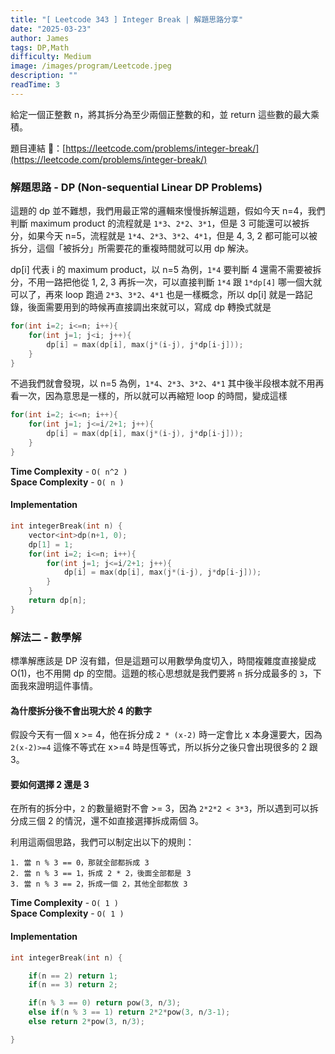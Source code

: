 ```yaml
---
title: "[ Leetcode 343 ] Integer Break | 解題思路分享"
date: "2025-03-23"
author: James
tags: DP,Math
difficulty: Medium
image: /images/program/Leetcode.jpeg
description: ""
readTime: 3
---
```


給定一個正整數 n，將其拆分為至少兩個正整數的和，並 return 這些數的最大乘積。

題目連結 🔗：[https://leetcode.com/problems/integer-break/](https://leetcode.com/problems/integer-break/)

### **解題思路 - DP (Non-sequential Linear DP Problems)**

這題的 dp 並不難想，我們用最正常的邏輯來慢慢拆解這題，假如今天 n=4，我們判斷 maximum product 的流程就是 `1*3`、`2*2`、`3*1`，但是 3 可能還可以被拆分，如果今天 n=5，流程就是 `1*4`、`2*3`、`3*2`、`4*1`，但是 4, 3, 2 都可能可以被拆分，這個「被拆分」所需要花的重複時間就可以用 dp 解決。

dp[i] 代表 i 的 maximum product，以 n=5 為例，`1*4` 要判斷 4 還需不需要被拆分，不用一路把他從 1, 2, 3 再拆一次，可以直接判斷 `1*4` 跟 `1*dp[4]` 哪一個大就可以了，再來 loop 跑過 `2*3`、`3*2`、`4*1` 也是一樣概念，所以 dp[i] 就是一路記錄，後面需要用到的時候再直接調出來就可以，寫成 dp 轉換式就是

```cpp
for(int i=2; i<=n; i++){
    for(int j=1; j<i; j++){
        dp[i] = max(dp[i], max(j*(i-j), j*dp[i-j]));
    }
}
```

不過我們就會發現，以 n=5 為例，`1*4`、`2*3`、`3*2`、`4*1` 其中後半段根本就不用再看一次，因為意思是一樣的，所以就可以再縮短 loop 的時間，變成這樣

```cpp
for(int i=2; i<=n; i++){
    for(int j=1; j<=i/2+1; j++){
        dp[i] = max(dp[i], max(j*(i-j), j*dp[i-j]));
    }
}
```

**Time Complexity** - `O( n^2 )`<br>
**Space Complexity** - `O( n )`

#### **Implementation**

```cpp
int integerBreak(int n) {
    vector<int>dp(n+1, 0);
    dp[1] = 1;
    for(int i=2; i<=n; i++){
        for(int j=1; j<=i/2+1; j++){
            dp[i] = max(dp[i], max(j*(i-j), j*dp[i-j]));
        }
    }
    return dp[n];
}
```

### **解法二 - 數學解**

標準解應該是 DP 沒有錯，但是這題可以用數學角度切入，時間複雜度直接變成 O(1)，也不用開 dp 的空間。這題的核心思想就是我們要將 `n` 拆分成最多的 `3`，下面我來證明這件事情。

#### **為什麼拆分後不會出現大於 4 的數字**

假設今天有一個 x >= 4，他在拆分成 `2 * (x-2)` 時一定會比 x 本身還要大，因為 `2(x-2)>=4` 這條不等式在 x>=4 時是恆等式，所以拆分之後只會出現很多的 2 跟 3。

#### **要如何選擇 2 還是 3**

在所有的拆分中，`2` 的數量絕對不會 >= 3，因為 `2*2*2 < 3*3`，所以遇到可以拆分成三個 2 的情況，還不如直接選擇拆成兩個 3。

利用這兩個思路，我們可以制定出以下的規則：

```
1. 當 n % 3 == 0，那就全部都拆成 3
2. 當 n % 3 == 1，拆成 2 * 2，後面全部都是 3
3. 當 n % 3 == 2，拆成一個 2，其他全部都放 3
```

**Time Complexity** - `O( 1 )`<br>
**Space Complexity** - `O( 1 )`

#### **Implementation**

```cpp
int integerBreak(int n) {

    if(n == 2) return 1;
    if(n == 3) return 2;

    if(n % 3 == 0) return pow(3, n/3);
    else if(n % 3 == 1) return 2*2*pow(3, n/3-1);
    else return 2*pow(3, n/3);

}
```